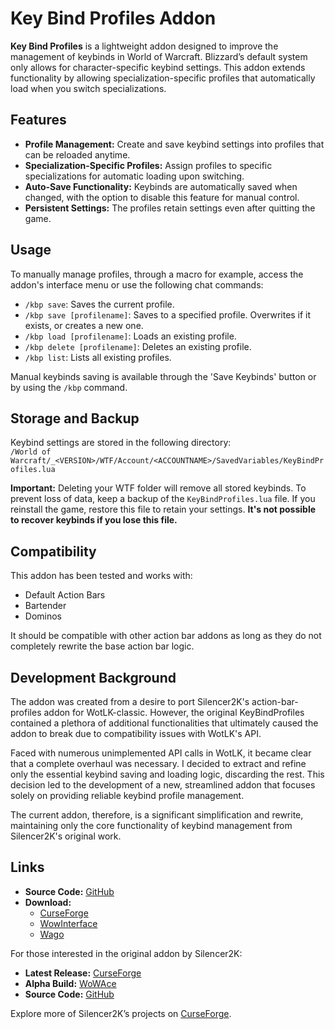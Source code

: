 
# Key Bind Profiles Addon

**Key Bind Profiles** is a lightweight addon designed to improve the management of keybinds in World of Warcraft. Blizzard’s default system only allows for character-specific keybind settings. This addon extends functionality by allowing specialization-specific profiles that automatically load when you switch specializations.

## Features

- **Profile Management:** Create and save keybind settings into profiles that can be reloaded anytime.
- **Specialization-Specific Profiles:** Assign profiles to specific specializations for automatic loading upon switching.
- **Auto-Save Functionality:** Keybinds are automatically saved when changed, with the option to disable this feature for manual control.
- **Persistent Settings:** The profiles retain settings even after quitting the game.

## Usage

To manually manage profiles, through a macro for example, access the addon's interface menu or use the following chat commands:

- `/kbp save`: Saves the current profile.
- `/kbp save [profilename]`: Saves to a specified profile. Overwrites if it exists, or creates a new one.
- `/kbp load [profilename]`: Loads an existing profile.
- `/kbp delete [profilename]`: Deletes an existing profile.
- `/kbp list`: Lists all existing profiles.

Manual keybinds saving is available through the 'Save Keybinds' button or by using the `/kbp` command.

## Storage and Backup

Keybind settings are stored in the following directory:  
`/World of Warcraft/_<VERSION>/WTF/Account/<ACCOUNTNAME>/SavedVariables/KeyBindProfiles.lua`

**Important:** Deleting your WTF folder will remove all stored keybinds. To prevent loss of data, keep a backup of the `KeyBindProfiles.lua` file. If you reinstall the game, restore this file to retain your settings. **It's not possible to recover keybinds if you lose this file.**

## Compatibility

This addon has been tested and works with:
- Default Action Bars
- Bartender
- Dominos

It should be compatible with other action bar addons as long as they do not completely rewrite the base action bar logic.

## Development Background

The addon was created from a desire to port Silencer2K's action-bar-profiles addon for WotLK-classic. However, the original KeyBindProfiles contained a plethora of additional functionalities that ultimately caused the addon to break due to compatibility issues with WotLK's API.

Faced with numerous unimplemented API calls in WotLK, it became clear that a complete overhaul was necessary. I decided to extract and refine only the essential keybind saving and loading logic, discarding the rest. This decision led to the development of a new, streamlined addon that focuses solely on providing reliable keybind profile management.

The current addon, therefore, is a significant simplification and rewrite, maintaining only the core functionality of keybind management from Silencer2K's original work.

## Links

- **Source Code:** [GitHub](https://github.com/rscheele/KeyBindProfiles)
- **Download:**
  - [CurseForge](https://www.curseforge.com/wow/addons/keybindprofiles)
  - [WowInterface](https://www.wowinterface.com/downloads/info26417-KeyBindProfiles.html)
  - [Wago](https://addons.wago.io/addons/key-bind-profiles-azaiko-classic-wotlk)

For those interested in the original addon by Silencer2K:
- **Latest Release:** [CurseForge](https://www.curseforge.com/wow/addons/action-bar-profiles)
- **Alpha Build:** [WoWAce](http://www.wowace.com/addons/action-bar-profiles/files)
- **Source Code:** [GitHub](https://github.com/Silencer2K/wow-action-bar-profiles)

Explore more of Silencer2K’s projects on [CurseForge](https://www.curseforge.com/members/silencer2k/projects).
